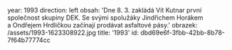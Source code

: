year: 1993
direction: left
obsah: 'Dne 8. 3. zakládá Vít Kutnar první společnost skupiny DEK. Se svými spolužáky Jindřichem Horákem a&nbsp;Ondřejem Hrdličkou začínají prodávat asfaltové pásy.'
obrazek: /assets/1993-1623308922.jpg
title: '1993'
id: dbd69e6f-3fbb-42bb-8b78-7f64b77774cc
